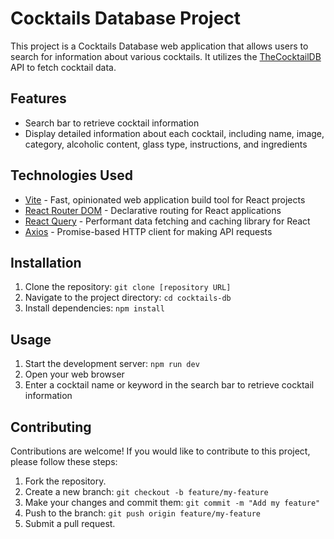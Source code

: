 # Cocktails Database Project

This project is a Cocktails Database web application that allows users to search for information about various cocktails. It utilizes the [TheCocktailDB](https://www.thecocktaildb.com/) API to fetch cocktail data.

## Features

- Search bar to retrieve cocktail information
- Display detailed information about each cocktail, including name, image, category, alcoholic content, glass type, instructions, and ingredients

## Technologies Used

- [Vite](https://vitejs.dev/) - Fast, opinionated web application build tool for React projects
- [React Router DOM](https://reactrouter.com/) - Declarative routing for React applications
- [React Query](https://react-query.tanstack.com/) - Performant data fetching and caching library for React
- [Axios](https://axios-http.com/) - Promise-based HTTP client for making API requests

## Installation

1. Clone the repository: `git clone [repository URL]`
2. Navigate to the project directory: `cd cocktails-db`
3. Install dependencies: `npm install`

## Usage

1. Start the development server: `npm run dev`
2. Open your web browser 
3. Enter a cocktail name or keyword in the search bar to retrieve cocktail information

## Contributing

Contributions are welcome! If you would like to contribute to this project, please follow these steps:

1. Fork the repository.
2. Create a new branch: `git checkout -b feature/my-feature`
3. Make your changes and commit them: `git commit -m "Add my feature"`
4. Push to the branch: `git push origin feature/my-feature`
5. Submit a pull request.

